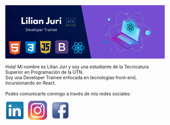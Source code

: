 
<img src="https://github.com/LilianJuri/LilianJuri/blob/main/nuevo-banner-lj.png" alt='' height=''>

Hola! Mi nombre es Lilian Juri y soy una estudiante de la Tecnicatura Superior en Programación de la UTN. </br>
Soy una Developer Trainee enfocada en tecnologías front-end, incursionando en React.</br></br>
Podes comunicarte conmigo a través de mis redes sociales:

[<img src="https://github.com/LilianJuri/LilianJuri/blob/main/logo-linkedin.png" alt='60' height='60'>](https://www.linkedin.com/in/lilian-juri/) &nbsp;
[<img src="https://github.com/LilianJuri/LilianJuri/blob/main/logo-instagram.png" alt='60' height='60'>](https://www.instagram.com/lilianjuri/) &nbsp;
[<img src="https://github.com/LilianJuri/LilianJuri/blob/main/logo-facebook.png" alt='60' height='60'>](https://www.facebook.com/lilian.juri)

<!--
**LilianJuri/LilianJuri** is a ✨ _special_ ✨ repository because its `README.md` (this file) appears on your GitHub profile.

Here are some ideas to get you started:
https://github.com/LilianJuri/LilianJuri/blob/main/logo-linkedin.png
- 🔭 I’m currently working on ...
- 🌱 I’m currently learning ...
- 👯 I’m looking to collaborate on ...
- 🤔 I’m looking for help with ...
- 💬 Ask me about ...
- 📫 How to reach me: ...
- 😄 Pronouns: ...
- ⚡ Fun fact: ...
-->
